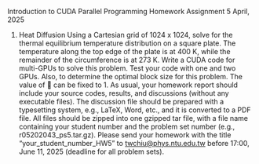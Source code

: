
Introduction to CUDA Parallel Programming Homework Assignment 5
April, 2025
1. Heat Diffusion
Using a Cartesian grid of 1024 x 1024, solve for the thermal
equilibrium temperature distribution on a square plate. The
temperature along the top edge of the plate is at 400 K, while the
remainder of the circumference is at 273 K. Write a CUDA code for
multi-GPUs to solve this problem. Test your code with one and two
GPUs. Also, to determine the optimal block size for this problem. The
value of  can be fixed to 1.
As usual, your homework report should include your source codes,
results, and discussions (without any executable files). The discussion
file should be prepared with a typesetting system, e.g., LaTeX, Word,
etc., and it is converted to a PDF file. All files should be zipped into one
gzipped tar file, with a file name containing your student number and
the problem set number (e.g., r05202043_ps5.tar.gz). Please send
your homework with the title “your_student_number_HW5” to
twchiu@phys.ntu.edu.tw before 17:00, June 11, 2025 (deadline for all
problem sets).
